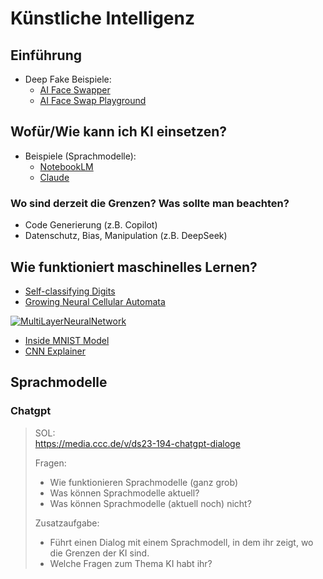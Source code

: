 # Künstliche Intelligenz

## Einführung

* Deep Fake Beispiele:
  * [AI Face Swapper](https://aifaceswapper.io/)
  * [AI Face Swap Playground](https://aifaceswap.io/#face-swap-playground)

## Wofür/Wie kann ich KI einsetzen?

* Beispiele (Sprachmodelle):
  * [NotebookLM](https://notebooklm.google.com/)
  * [Claude](https://claude.ai/)

### Wo sind derzeit die Grenzen? Was sollte man beachten?
  * Code Generierung (z.B. Copilot)
  * Datenschutz, Bias, Manipulation (z.B. DeepSeek)


## Wie funktioniert maschinelles Lernen?

* [Self-classifying Digits](https://distill.pub/2020/selforg/mnist/)
* [Growing Neural Cellular Automata](https://distill.pub/2020/growing-ca/)

[![MultiLayerNeuralNetwork](https://upload.wikimedia.org/wikipedia/commons/c/c2/MultiLayerNeuralNetworkBigger_english.png)](https://de.wikipedia.org/wiki/Deep_Learning)

* [Inside MNIST Model](https://adamharley.com/nn_vis/cnn/3d.html)
* [CNN Explainer](https://poloclub.github.io/cnn-explainer/)


## Sprachmodelle

### Chatgpt

> SOL:  
> https://media.ccc.de/v/ds23-194-chatgpt-dialoge
>
> Fragen:
> * Wie funktionieren Sprachmodelle (ganz grob)
> * Was können Sprachmodelle aktuell?
> * Was können Sprachmodelle (aktuell noch) nicht?
> 
> Zusatzaufgabe:
> * Führt einen Dialog mit einem Sprachmodell, in dem ihr zeigt, wo die Grenzen der KI sind.
> * Welche Fragen zum Thema KI habt ihr?
